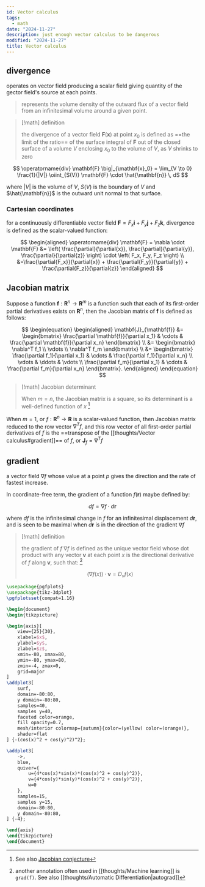 ```yaml
---
id: Vector calculus
tags:
  - math
date: "2024-11-27"
description: just enough vector calculus to be dangerous
modified: "2024-11-27"
title: Vector calculus
---
```


## divergence

operates on vector field producing a scalar field giving quantity of the gector field's source at each points.

> represents the volume density of the outward flux of a vector field from an infinitesimal volume around a given point.

> [!math] definition
>
> the divergence of a vector field $\mathbf{F}(\mathbf{x})$ at point $x_{0}$ is defined as ==the limit of the ratio== of the surface integral of $\mathbf{F}$ out of the closed surface of a volume $V$ enclosing $x_0$ to the volume of $V$, as $V$ shrinks to zero

$$
\operatorname{div} \mathbf{F} \big|_{\mathbf{x}_0} = \lim_{V \to 0} \frac{1}{|V|} \oiint_{S(V)} \mathbf{F} \cdot \hat{\mathbf{n}} \, dS
$$

where $|V|$ is the volume of $V$, $S(V)$ is the boundary of $V$ and $\hat{\mathbf{n}}$ is the outward unit normal to that surface.

### Cartesian coordinates

for a continuously differentiable vector field $\mathbf{F} = F_x \mathbf{i} + F_y \mathbf{j} + F_z \mathbf{k}$, divergence is defined as the scalar-valued function:

$$
\begin{aligned}
\operatorname{div} \mathbf{F} = \nabla \cdot \mathbf{F} &= \left( \frac{\partial}{\partial{x}}, \frac{\partial}{\partial{y}}, \frac{\partial}{\partial{z}} \right) \cdot \left( F_x, F_y, F_z \right) \\
&=\frac{\partial{F_x}}{\partial{x}} + \frac{\partial{F_y}}{\partial{y}} + \frac{\partial{F_z}}{\partial{z}}
\end{aligned}
$$

## Jacobian matrix

Suppose a function $\mathbf{f}: \mathbf{R}^n \to \mathbf{R}^m$ is a function such that each of its first-order partial derivatives exists on $\mathbf{R}^n$, then the Jacobian matrix of $\mathbf{f}$ is defined as follows:

$$
\begin{equation}
\begin{aligned}
\mathbf{J}_{\mathbf{f}}
&= \begin{bmatrix}
\frac{\partial \mathbf{f}}{\partial x_1} & \cdots & \frac{\partial \mathbf{f}}{\partial x_n}
\end{bmatrix} \\
&= \begin{bmatrix}
\nabla^T f_1 \\
\vdots \\
\nabla^T f_m
\end{bmatrix} \\
&= \begin{bmatrix}
\frac{\partial f_1}{\partial x_1} & \cdots & \frac{\partial f_1}{\partial x_n} \\
\vdots & \ddots & \vdots \\
\frac{\partial f_m}{\partial x_1} & \cdots & \frac{\partial f_m}{\partial x_n}
\end{bmatrix}.
\end{aligned}
\end{equation}
$$

> [!math] Jacobian determinant
>
> When $m = n$, the Jacobian matrix is a square, so its determinant is a well-defined function of $x$ [^conjecture]

When $m=1$, or $f: \mathbf{R}^n \to \mathbf{R}$ is a scalar-valued function, then Jacobian matrix reduced to the row vector $\nabla^T f$, and this row vector of all first-order partial derivatives of $f$ is the ==transpose of the [[thoughts/Vector calculus#gradient]]== of $f$, or $\mathbf{J}_f = \nabla^T f$

[^conjecture]: See also [Jacobian conjecture](https://en.wikipedia.org/wiki/Jacobian_conjecture)

## gradient

a vector field $\nabla f$ whose value at a point $p$ gives the direction and the rate of fastest increase.

In coordinate-free term, the gradient of a function $f(\mathbf{r})$ maybe defined by:

$$
df = \nabla f \cdot d \mathbf{r}
$$

where $df$ is the infinitesimal change in $f$ for an infinitesimal displacement $d \mathbf{r}$, and is seen to be maximal when $d \mathbf{r}$ is in the direction of the gradient $\nabla f$

> [!math] definition
>
> the gradient of $f$ $\nabla f$ is defined as the unique vector field whose dot product with any vector $\mathbf{v}$ at each point $x$ is the directional derivative of $f$ along $\mathbf{v}$, such that: [^grad-annotation]
>
> $$
> (\nabla f(x)) \cdot \mathbf{v} = D_v f(x)
> $$

<!-- We need to remove this graph for now, given the rendering is not currently working -->

```tikz ablate=true
\usepackage{pgfplots}
\usepackage{tikz-3dplot}
\pgfplotsset{compat=1.16}

\begin{document}
\begin{tikzpicture}

\begin{axis}[
    view={25}{30},
    xlabel=$x$,
    ylabel=$y$,
    zlabel=$z$,
    xmin=-80, xmax=80,
    ymin=-80, ymax=80,
    zmin=-4, zmax=0,
    grid=major
]
\addplot3[
    surf,
    domain=-80:80,
    y domain=-80:80,
    samples=40,
    samples y=40,
    faceted color=orange,
    fill opacity=0.7,
    mesh/interior colormap={autumn}{color=(yellow) color=(orange)},
    shader=flat
] {-(cos(x)^2 + cos(y)^2)^2};

\addplot3[
    ->,
    blue,
    quiver={
        u={4*cos(x)*sin(x)*(cos(x)^2 + cos(y)^2)},
        v={4*cos(y)*sin(y)*(cos(x)^2 + cos(y)^2)},
        w=0
    },
    samples=15,
    samples y=15,
    domain=-80:80,
    y domain=-80:80,
] {-4};

\end{axis}
\end{tikzpicture}
\end{document}
```

[^grad-annotation]: another annotation often used in [[thoughts/Machine learning]] is `grad(f)`. See also [[thoughts/Automatic Differentiation|autograd]]
